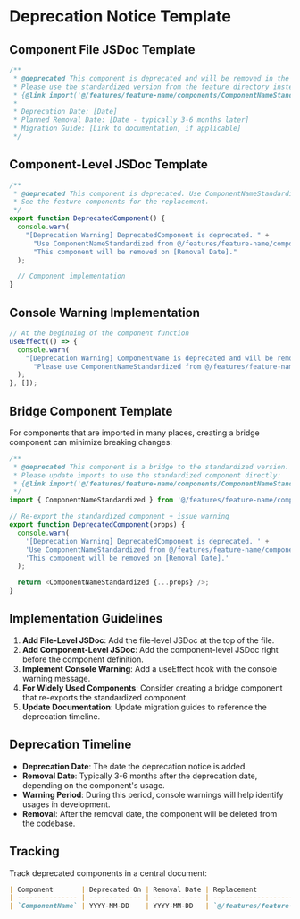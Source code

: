 # Deprecation Notice Template

## Component File JSDoc Template

```typescript
/**
 * @deprecated This component is deprecated and will be removed in the next major version.
 * Please use the standardized version from the feature directory instead:
 * {@link import('@/features/feature-name/components/ComponentNameStandardized')}
 *
 * Deprecation Date: [Date]
 * Planned Removal Date: [Date - typically 3-6 months later]
 * Migration Guide: [Link to documentation, if applicable]
 */
```

## Component-Level JSDoc Template

```typescript
/**
 * @deprecated This component is deprecated. Use ComponentNameStandardized instead.
 * See the feature components for the replacement.
 */
export function DeprecatedComponent() {
  console.warn(
    "[Deprecation Warning] DeprecatedComponent is deprecated. " +
      "Use ComponentNameStandardized from @/features/feature-name/components instead. " +
      "This component will be removed on [Removal Date]."
  );

  // Component implementation
}
```

## Console Warning Implementation

```typescript
// At the beginning of the component function
useEffect(() => {
  console.warn(
    "[Deprecation Warning] ComponentName is deprecated and will be removed after [Removal Date]. " +
      "Please use ComponentNameStandardized from @/features/feature-name/components instead."
  );
}, []);
```

## Bridge Component Template

For components that are imported in many places, creating a bridge component can minimize breaking changes:

```typescript
/**
 * @deprecated This component is a bridge to the standardized version.
 * Please update imports to use the standardized component directly:
 * {@link import('@/features/feature-name/components/ComponentNameStandardized')}
 */
import { ComponentNameStandardized } from '@/features/feature-name/components';

// Re-export the standardized component + issue warning
export function DeprecatedComponent(props) {
  console.warn(
    '[Deprecation Warning] DeprecatedComponent is deprecated. ' +
    'Use ComponentNameStandardized from @/features/feature-name/components instead. ' +
    'This component will be removed on [Removal Date].'
  );

  return <ComponentNameStandardized {...props} />;
}
```

## Implementation Guidelines

1. **Add File-Level JSDoc**: Add the file-level JSDoc at the top of the file.
2. **Add Component-Level JSDoc**: Add the component-level JSDoc right before the component definition.
3. **Implement Console Warning**: Add a useEffect hook with the console warning message.
4. **For Widely Used Components**: Consider creating a bridge component that re-exports the standardized component.
5. **Update Documentation**: Update migration guides to reference the deprecation timeline.

## Deprecation Timeline

- **Deprecation Date**: The date the deprecation notice is added.
- **Removal Date**: Typically 3-6 months after the deprecation date, depending on the component's usage.
- **Warning Period**: During this period, console warnings will help identify usages in development.
- **Removal**: After the removal date, the component will be deleted from the codebase.

## Tracking

Track deprecated components in a central document:

```markdown
| Component       | Deprecated On | Removal Date | Replacement                                                    | Status     |
| --------------- | ------------- | ------------ | -------------------------------------------------------------- | ---------- |
| `ComponentName` | YYYY-MM-DD    | YYYY-MM-DD   | `@/features/feature-name/components/ComponentNameStandardized` | Deprecated |
```
